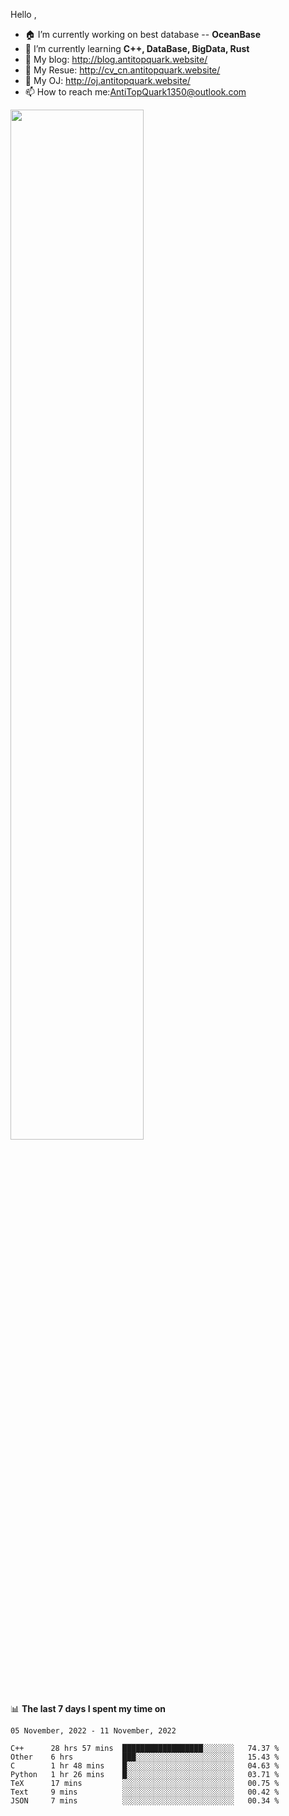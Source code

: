 
Hello , 

- 🏠 I’m currently working on best database -- **OceanBase**
- 🌱 I’m currently learning **C++, DataBase, BigData, Rust**
- 🔭 My blog:   http://blog.antitopquark.website/ 
- 👦 My Resue:  http://cv_cn.antitopquark.website/
- 🚉 My OJ:     http://oj.antitopquark.website/
- 📫 How to reach me:AntiTopQuark1350@outlook.com


<img width="65%" src="https://github-readme-stats.vercel.app/api?username=AntiTopQuark&show_icons=true&count_private=true&hide=prs&theme=default_repocard">


📊 **The last 7 days I spent my time on** 

<!--START_SECTION:waka-->
```text
05 November, 2022 - 11 November, 2022

C++      28 hrs 57 mins  ██████████████████░░░░░░░   74.37 % 
Other    6 hrs           ███░░░░░░░░░░░░░░░░░░░░░░   15.43 % 
C        1 hr 48 mins    █░░░░░░░░░░░░░░░░░░░░░░░░   04.63 % 
Python   1 hr 26 mins    █░░░░░░░░░░░░░░░░░░░░░░░░   03.71 % 
TeX      17 mins         ░░░░░░░░░░░░░░░░░░░░░░░░░   00.75 % 
Text     9 mins          ░░░░░░░░░░░░░░░░░░░░░░░░░   00.42 % 
JSON     7 mins          ░░░░░░░░░░░░░░░░░░░░░░░░░   00.34 %
```
<!--END_SECTION:waka-->


